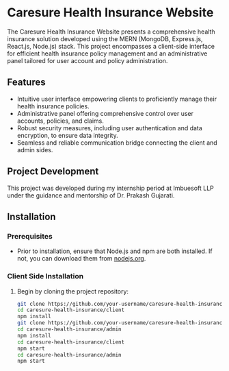 # Caresure Health Insurance Website

The Caresure Health Insurance Website presents a comprehensive health insurance solution developed using the MERN (MongoDB, Express.js, React.js, Node.js) stack. This project encompasses a client-side interface for efficient health insurance policy management and an administrative panel tailored for user account and policy administration.

## Features

- Intuitive user interface empowering clients to proficiently manage their health insurance policies.
- Administrative panel offering comprehensive control over user accounts, policies, and claims.
- Robust security measures, including user authentication and data encryption, to ensure data integrity.
- Seamless and reliable communication bridge connecting the client and admin sides.

## Project Development

This project was developed during my internship period at Imbuesoft LLP under the guidance and mentorship of Dr. Prakash Gujarati.

## Installation

### Prerequisites

- Prior to installation, ensure that Node.js and npm are both installed. If not, you can download them from [nodejs.org](https://nodejs.org/).

### Client Side Installation

1. Begin by cloning the project repository:

   ```bash
   git clone https://github.com/your-username/caresure-health-insurance.git
   cd caresure-health-insurance/client
   npm install
   git clone https://github.com/your-username/caresure-health-insurance.git
   cd caresure-health-insurance/admin
   npm install
   cd caresure-health-insurance/client
   npm start
   cd caresure-health-insurance/admin
   npm start
   ```
